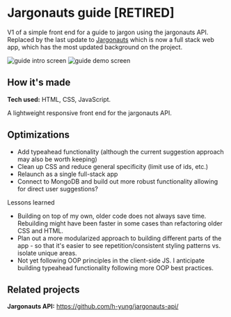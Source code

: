 # Jargonauts guide [RETIRED]
V1 of a simple front end for a guide to jargon using the jargonauts API. 
Replaced by the last update to [Jargonauts](https://github.com/h-yung/jargonauts-api/) which is now a full stack web app, which has the most updated background on the project.

![guide intro screen](https://i.postimg.cc/d0Yk0mS4/jargon-anim.gif)
![guide demo screen](https://i.postimg.cc/wBmVCVR2/jargon-desktop-2.jpg)

## How it's made
**Tech used:** HTML, CSS, JavaScript. 

A lightweight responsive front end for the jargonauts API. 

## Optimizations
- Add typeahead functionality (although the current suggestion approach may also be worth keeping)
- Clean up CSS and reduce general specificity (limit use of ids, etc.)
- Relaunch as a single full-stack app
- Connect to MongoDB and build out more robust functionality allowing for direct user suggestions?

Lessons learned
- Building on top of my own, older code does not always save time. Rebuilding might have been faster in some cases than refactoring older CSS and HTML.
- Plan out a more modularized approach to building different parts of the app - so that it's easier to see repetition/consistent styling patterns vs. isolate unique areas.
- Not yet following OOP principles in the client-side JS. I anticipate building typeahead functionality following more OOP best practices.

## Related projects

**Jargonauts API:** https://github.com/h-yung/jargonauts-api/
